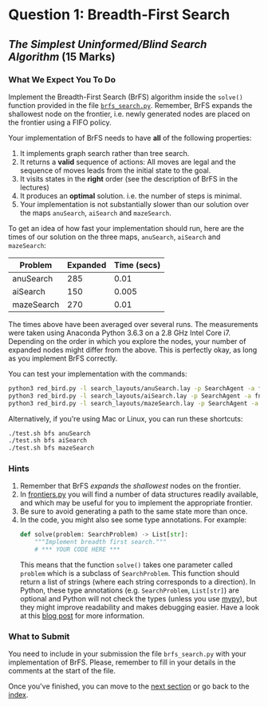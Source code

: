 # Question 1: Breadth-First Search

## _The Simplest Uninformed/Blind Search Algorithm_ (15 Marks)

### What We Expect You To Do

Implement the Breadth-First Search (BrFS) algorithm inside the `solve()`
function provided in the file [`brfs_search.py`](../brfs_search.py).
Remember, BrFS expands the shallowest node on the frontier, i.e. newly
generated nodes are placed on the frontier using a FIFO policy.

Your implementation of BrFS needs to have **all** of the following properties:

1. It implements graph search rather than tree search.
2. It returns a **valid** sequence of actions: All moves are legal and the
   sequence of moves leads from the initial state to the goal.
3. It visits states in the **right** order (see the description of BrFS in the
   lectures)
4. It produces an **optimal** solution. i.e. the number of steps is minimal.
5. Your implementation is not substantially slower than our solution over the
   maps `anuSearch`, `aiSearch` and `mazeSearch`.

To get an idea of how fast your implementation should run, here are the times
of our solution on the three maps, `anuSearch`, `aiSearch` and `mazeSearch`:

| Problem    | Expanded | Time (secs) |
| ---------- | -------- | ----------- |
| anuSearch  | 285      | 0.01        |
| aiSearch   | 150      | 0.005       |
| mazeSearch | 270      | 0.01        |

The times above have been averaged over several runs. The measurements were
taken using Anaconda Python 3.6.3 on a 2.8 GHz Intel Core i7. Depending on the
order in which you explore the nodes, your number of expanded nodes might differ
from the above. This is perfectly okay, as long as you implement BrFS correctly.

You can test your implementation with the commands:

```sh
python3 red_bird.py -l search_layouts/anuSearch.lay -p SearchAgent -a fn=bfs
python3 red_bird.py -l search_layouts/aiSearch.lay -p SearchAgent -a fn=bfs
python3 red_bird.py -l search_layouts/mazeSearch.lay -p SearchAgent -a fn=bfs
```

Alternatively, if you're using Mac or Linux, you can run these shortcuts:

```sh
./test.sh bfs anuSearch
./test.sh bfs aiSearch
./test.sh bfs mazeSearch
```

### Hints

1. Remember that BrFS _expands_ the _shallowest_ nodes on the frontier.
2. In [frontiers.py](../frontiers.py) you will find a number of data
   structures readily available, and which may be useful for you to implement
   the appropriate frontier.
3. Be sure to avoid generating a path to the same state more than once.
4. In the code, you might also see some type annotations. For example:
   ```python
   def solve(problem: SearchProblem) -> List[str]:
       """Implement breadth first search."""
       # *** YOUR CODE HERE ***
   ```
   This means that the function `solve()` takes one parameter called `problem`
   which is a subclass of `SearchProblem`. This function should return a list
   of strings (where each string corresponds to a direction). In Python, these
   type annotations (e.g. `SearchProblem`, `List[str]`) are optional and Python
   will not check the types (unless you use [mypy](http://mypy-lang.org/)), but
   they might improve readability and makes debugging easier. Have a look at
   this [blog post](https://blog.florimondmanca.com/why-i-started-using-python-type-annotations-and-why-you-should-too)
   for more information.

### What to Submit

You need to include in your submission the file `brfs_search.py` with your
implementation of BrFS. Please, remember to fill in your details in the
comments at the start of the file.

Once you've finished, you can move to the
[next section](4_iterative_deepening_search.md) or go back to the
[index](README.md).
